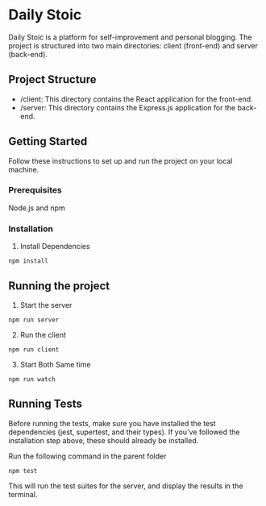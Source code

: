# Daily Stoic
Daily Stoic is a platform for self-improvement and personal blogging. The project is structured into two main directories: client (front-end) and server (back-end).

## Project Structure
- /client: This directory contains the React application for the front-end.
- /server: This directory contains the Express.js application for the back-end.

## Getting Started
Follow these instructions to set up and run the project on your local machine.

### Prerequisites
Node.js and npm

### Installation
1. Install Dependencies
```
npm install
```

## Running the project
1. Start the server
```
npm run server
```

2. Run the client
```
npm run client
```

3. Start Both Same time
```
npm run watch
```

## Running Tests
Before running the tests, make sure you have installed the test dependencies (jest, supertest, and their types). If you've followed the installation step above, these should already be installed.

Run the following command in the parent folder
```
npm test
```
This will run the test suites for the server, and display the results in the terminal.